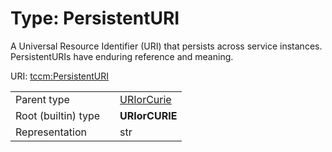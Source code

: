 
# Type: PersistentURI


A Universal Resource Identifier (URI) that persists across service instances. PersistentURIs have enduring
reference and meaning.

URI: [tccm:PersistentURI](https://hotecosystem.org/tccm/PersistentURI)

|  |  |  |
| --- | --- | --- |
| Parent type | | [URIorCurie](types/URIorCurie.md) |
| Root (builtin) type | | **URIorCURIE** |
| Representation | | str |
